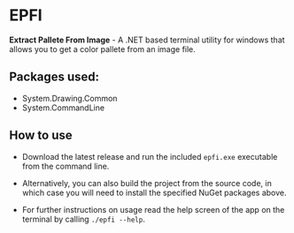 # EPFI
**Extract Pallete From Image** - A .NET based terminal utility for windows that allows you to get a color pallete from an image file.

## Packages used:
- System.Drawing.Common
- System.CommandLine

## How to use
- Download the latest release and run the included `epfi.exe` executable from the command line.
- Alternatively, you can also build the project from the source code, in which case you will need to install the specified NuGet packages above.

- For further instructions on usage read the help screen of the app on the terminal by calling `./epfi --help`.